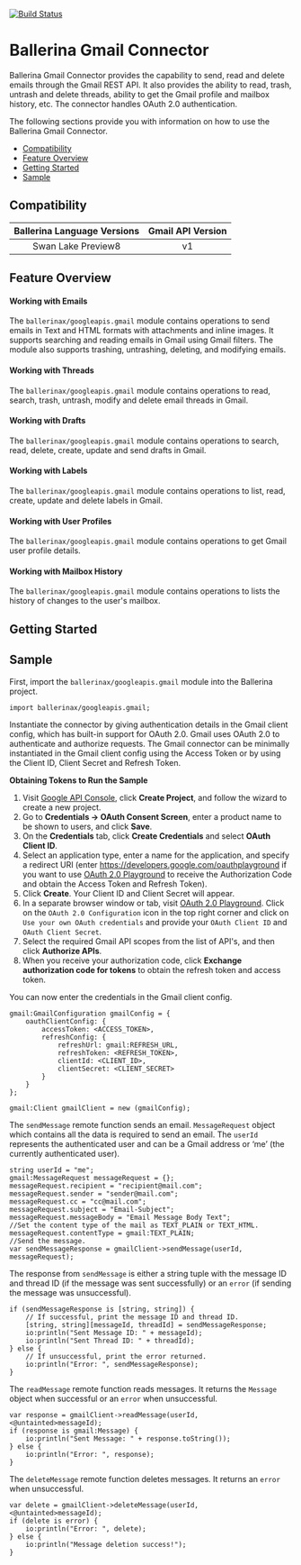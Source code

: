 [![Build Status](https://travis-ci.org/ballerina-platform/module-ballerinax-googleapis.gmail.svg?branch=master)](https://travis-ci.org/ballerina-platform/module-ballerinax-googleapis.gmail)

# Ballerina Gmail Connector

Ballerina Gmail Connector provides the capability to send, read and delete emails through the Gmail REST API. 
It also provides the ability to read, trash, untrash and delete threads, ability to get the Gmail profile and 
mailbox history, etc. The connector handles OAuth 2.0 authentication.

The following sections provide you with information on how to use the Ballerina Gmail Connector.

- [Compatibility](#compatibility)
- [Feature Overview](#feature-overview)
- [Getting Started](#getting-started)
- [Sample](#sample)

## Compatibility

| Ballerina Language Versions  | Gmail API Version |
|:----------------------------:|:-----------------:|
|  Swan Lake Preview8          |   v1              |

## Feature Overview

#### Working with Emails

The `ballerinax/googleapis.gmail` module contains operations to send emails in Text and HTML formats with 
attachments and inline images. It supports searching and reading emails in Gmail using Gmail filters. The module 
also supports trashing, untrashing, deleting, and modifying emails.

#### Working with Threads

The `ballerinax/googleapis.gmail` module contains operations to read, search, trash, untrash, modify and delete 
email threads in Gmail.

#### Working with Drafts

The `ballerinax/googleapis.gmail` module contains operations to search, read, delete, create, update and send 
drafts in Gmail.

#### Working with Labels

The `ballerinax/googleapis.gmail` module contains operations to list, read, create, update and delete labels in Gmail.

#### Working with User Profiles

The `ballerinax/googleapis.gmail` module contains operations to get Gmail user profile details.

#### Working with Mailbox History

The `ballerinax/googleapis.gmail` module contains operations to lists the history of changes to the user's mailbox.

## Getting Started

## Sample
First, import the `ballerinax/googleapis.gmail` module into the Ballerina project.
```ballerina
import ballerinax/googleapis.gmail;
```
Instantiate the connector by giving authentication details in the Gmail client config, which has built-in support 
for OAuth 2.0. Gmail uses OAuth 2.0 to authenticate and authorize requests. The Gmail connector can be minimally 
instantiated in the Gmail client config using the Access Token or by using the Client ID, Client Secret and Refresh Token.

**Obtaining Tokens to Run the Sample**

1. Visit [Google API Console](https://console.developers.google.com), click **Create Project**, and follow the wizard 
to create a new project.
2. Go to **Credentials -> OAuth Consent Screen**, enter a product name to be shown to users, and click **Save**.
3. On the **Credentials** tab, click **Create Credentials** and select **OAuth Client ID**.
4. Select an application type, enter a name for the application, and specify a redirect URI 
(enter https://developers.google.com/oauthplayground if you want to use 
[OAuth 2.0 Playground](https://developers.google.com/oauthplayground) to receive the Authorization Code and obtain the 
Access Token and Refresh Token).
5. Click **Create**. Your Client ID and Client Secret will appear.
6. In a separate browser window or tab, visit [OAuth 2.0 Playground](https://developers.google.com/oauthplayground). 
Click on the `OAuth 2.0 Configuration` icon in the top right corner and click on `Use your own OAuth credentials` and 
provide your `OAuth Client ID` and `OAuth Client Secret`.
7. Select the required Gmail API scopes from the list of API's, and then click **Authorize APIs**.
8. When you receive your authorization code, click **Exchange authorization code for tokens** to obtain the 
refresh token and access token.

You can now enter the credentials in the Gmail client config.
```ballerina
gmail:GmailConfiguration gmailConfig = {
    oauthClientConfig: {
        accessToken: <ACCESS_TOKEN>,
        refreshConfig: {
            refreshUrl: gmail:REFRESH_URL,
            refreshToken: <REFRESH_TOKEN>,
            clientId: <CLIENT_ID>,
            clientSecret: <CLIENT_SECRET>
        }
    }
};

gmail:Client gmailClient = new (gmailConfig);
```
The `sendMessage` remote function sends an email. `MessageRequest` object which contains all the data is required
to send an email. The `userId` represents the authenticated user and can be a Gmail address or ‘me’ 
(the currently authenticated user).

```ballerina
string userId = "me";
gmail:MessageRequest messageRequest = {};
messageRequest.recipient = "recipient@mail.com";
messageRequest.sender = "sender@mail.com";
messageRequest.cc = "cc@mail.com";
messageRequest.subject = "Email-Subject";
messageRequest.messageBody = "Email Message Body Text";
//Set the content type of the mail as TEXT_PLAIN or TEXT_HTML.
messageRequest.contentType = gmail:TEXT_PLAIN;
//Send the message.
var sendMessageResponse = gmailClient->sendMessage(userId, messageRequest);
```

The response from `sendMessage` is either a string tuple with the message ID and thread ID 
(if the message was sent successfully) or an `error` (if sending the message was unsuccessful).

```ballerina
if (sendMessageResponse is [string, string]) {
    // If successful, print the message ID and thread ID.
    [string, string][messageId, threadId] = sendMessageResponse;
    io:println("Sent Message ID: " + messageId);
    io:println("Sent Thread ID: " + threadId);
} else {
    // If unsuccessful, print the error returned.
    io:println("Error: ", sendMessageResponse);
}
```

The `readMessage` remote function reads messages. It returns the `Message` object when successful or an `error` 
when unsuccessful.

```ballerina
var response = gmailClient->readMessage(userId, <@untainted>messageId);
if (response is gmail:Message) {
    io:println("Sent Message: " + response.toString());
} else {
    io:println("Error: ", response);
}
```

The `deleteMessage` remote function deletes messages. It returns an `error` when unsuccessful.

```ballerina    
var delete = gmailClient->deleteMessage(userId, <@untainted>messageId);
if (delete is error) {
    io:println("Error: ", delete);
} else {
    io:println("Message deletion success!");
}
```
